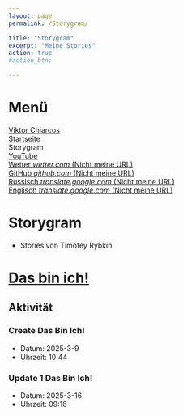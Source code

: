 ```yaml
---
layout: page
permalink: /Storygram/

title: "Storygram"
excerpt: "Meine Stories"
action: true
#action_btn:

---
```



# Menü
[Viktor Chiarcos](http://viktor-chiarcos.github.io)\
[Startseite](/)\
Storygram\
[YouTube](/youtube)\
[Wetter *wetter.com* (Nicht meine URL)](http://wetter.com)\
[GitHub *github.com* (Nicht meine URL)](http://github.com/rybkintimofey28)\
[Russisch *translate.google.com* (Nicht meine URL)](https://rybkintimofey28-github-io.translate.goog/?_x_tr_sl=de&_x_tr_tl=ru&_x_tr_hl=de&_x_tr_pto=wapp)\
[Englisch *translate.google.com* (Nicht meine URL)](https://rybkintimofey28-github-io.translate.goog/?_x_tr_sl=de&_x_tr_tl=en&_x_tr_hl=de&_x_tr_pto=wapp)


# Storygram
+ Stories von Timofey Rybkin

# [Das bin ich!](/Storygram/stories/2025-3-9/Das-bin-ich/)
## Aktivität
### Create Das Bin Ich!
- Datum: 2025-3-9
- Uhrzeit: 10:44
### Update 1 Das Bin Ich!
- Datum: 2025-3-16
- Uhrzeit: 09:16
